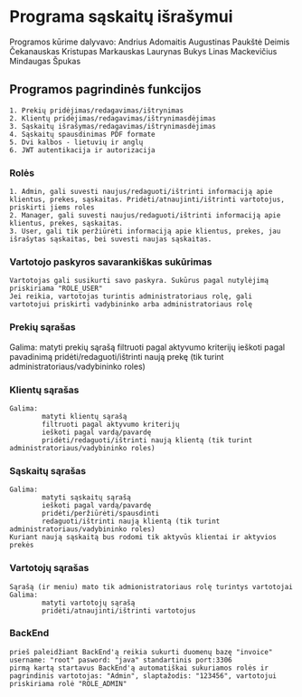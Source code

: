 # Programa sąskaitų išrašymui

Programos kūrime dalyvavo:
Andrius Adomaitis
Augustinas Paukštė
Deimis Čekanauskas
Kristupas Markauskas
Laurynas Bukys
Linas Mackevičius
Mindaugas Špukas

## Programos pagrindinės funkcijos

    1. Prekių pridėjimas/redagavimas/ištrynimas
    2. Klientų pridėjimas/redagavimas/ištrynimasdėjimas
    3. Sąskaitų išrašymas/redagavimas/ištrynimasdėjimas
    4. Sąskaitų spausdinimas PDF formate
    5. Dvi kalbos - lietuvių ir anglų
    6. JWT autentikacija ir autorizacija

### Rolės

    1. Admin, gali suvesti naujus/redaguoti/ištrinti informaciją apie klientus, prekes, sąskaitas. Pridėti/atnaujinti/ištrinti vartotojus, priskirti jiems roles
    2. Manager, gali suvesti naujus/redaguoti/ištrinti informaciją apie klientus, prekes, sąskaitas.
    3. User, gali tik peržiūrėti informaciją apie klientus, prekes, jau išrašytas sąskaitas, bei suvesti naujas sąskaitas.

### Vartotojo paskyros savarankiškas sukūrimas

    Vartotojas gali susikurti savo paskyra. Sukūrus pagal nutylėjimą priskiriama "ROLE_USER"
    Jei reikia, vartotojas turintis administratoriaus rolę, gali vartotojui priskirti vadybininko arba administratoriaus rolę

### Prekių sąrašas

Galima:
matyti prekių sąrašą
filtruoti pagal aktyvumo kriterijų
ieškoti pagal pavadinimą
pridėti/redaguoti/ištrinti naują prekę (tik turint administratoriaus/vadybininko roles)

### Klientų sąrašas

    Galima:
            matyti klientų sąrašą
            filtruoti pagal aktyvumo kriterijų
            ieškoti pagal vardą/pavardę
            pridėti/redaguoti/ištrinti naują klientą (tik turint administratoriaus/vadybininko roles)

### Sąskaitų sąrašas

    Galima:
            matyti sąskaitų sąrašą
            ieškoti pagal vardą/pavardę
            pridėti/peržiūrėti/spausdinti
            redaguoti/ištrinti naują klientą (tik turint administratoriaus/vadybininko roles)
    Kuriant naują sąskaitą bus rodomi tik aktyvūs klientai ir aktyvios prekės

### Vartotojų sąrašas

    Sąrašą (ir meniu) mato tik admionistratoriaus rolę turintys vartotojai
    Galima:
            matyti vartotojų sąrašą
            pridėti/atnaujinti/ištrinti vartotojus

### BackEnd

    prieš paleidžiant BackEnd'ą reikia sukurti duomenų bazę "invoice"
    username: "root" pasword: "java" standartinis port:3306
    pirmą kartą startavus BackEnd'ą automatiškai sukuriamos rolės ir
    pagrindinis vartotojas: "Admin", slaptažodis: "123456", vartotojui
    priskiriama rolė "ROLE_ADMIN"
